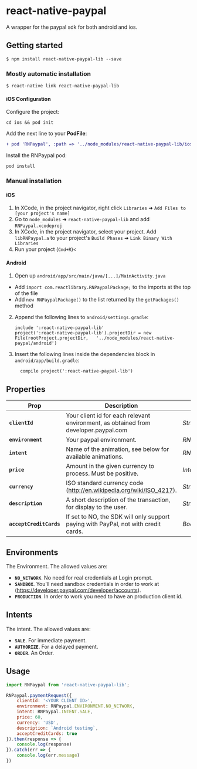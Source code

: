 
# react-native-paypal
A wrapper for the paypal sdk for both android and ios.

## Getting started

`$ npm install react-native-paypal-lib --save`

### Mostly automatic installation

`$ react-native link react-native-paypal-lib`

#### iOS Configuration

Configure the project:
```
cd ios && pod init
```

Add the next line to your **PodFile**:
```diff
+ pod 'RNPaypal', :path => '../node_modules/react-native-paypal-lib/ios'
```

Install the RNPaypal pod:
```
pod install
```


### Manual installation

#### iOS

1. In XCode, in the project navigator, right click `Libraries` ➜ `Add Files to [your project's name]`
2. Go to `node_modules` ➜ `react-native-paypal-lib` and add `RNPaypal.xcodeproj`
3. In XCode, in the project navigator, select your project. Add `libRNPaypal.a` to your project's `Build Phases` ➜ `Link Binary With Libraries`
4. Run your project (`Cmd+R`)<

#### Android

1. Open up `android/app/src/main/java/[...]/MainActivity.java`
  - Add `import com.reactlibrary.RNPaypalPackage;` to the imports at the top of the file
  - Add `new RNPaypalPackage()` to the list returned by the `getPackages()` method
2. Append the following lines to `android/settings.gradle`:
  	```
  	include ':react-native-paypal-lib'
  	project(':react-native-paypal-lib').projectDir = new File(rootProject.projectDir, 	'../node_modules/react-native-paypal/android')
  	```
3. Insert the following lines inside the dependencies block in `android/app/build.gradle`:
  	```
      compile project(':react-native-paypal-lib')
  	```


## Properties
| Prop | Description | Type |
|---|---|---|
|**`clientId`**|Your client id for each relevant environment, as obtained from developer.paypal.com |*String*|
|**`environment`**|Your paypal environment. |*RNPaypal.ENVIRONMENT*|
|**`intent`**|Name of the animation, see below for available animations. |*RNPaypal.INTENT*|
|**`price`**| Amount in the given currency to process. Must be positive. |*Integer*|
|**`currency`**|ISO standard currency code (http://en.wikipedia.org/wiki/ISO_4217). |*String*|
|**`description`**|A short description of the transaction, for display to the user. |*String*|
|**`acceptCreditCards`**|If set to NO, the SDK will only support paying with PayPal, not with credit cards. |*Bool*|


## Environments
The Environment. The allowed values are:
- **`NO_NETWORK`**. No need for real credentials at Login prompt.
- **`SANDBOX`**.  You'll need sandbox credentials in order to work at (https://developer.paypal.com/developer/accounts).
- **`PRODUCTION`**. In order to work you need to have an production client id.


## Intents
The intent. The allowed values are:
- **`SALE`**. For immediate payment.
- **`AUTHORIZE`**.  For a delayed payment.
- **`ORDER`**. An Order.

## Usage
```javascript
import RNPaypal from 'react-native-paypal-lib';

RNPaypal.paymentRequest({
    clientId: '<YOUR CLIENT ID>',
    environment: RNPaypal.ENVIRONMENT.NO_NETWORK,
    intent: RNPaypal.INTENT.SALE,
    price: 60,
    currency: 'USD',
    description: `Android testing`,
    acceptCreditCards: true
}).then(response => {
    console.log(response)
}).catch(err => {
    console.log(err.message)
})
```
  